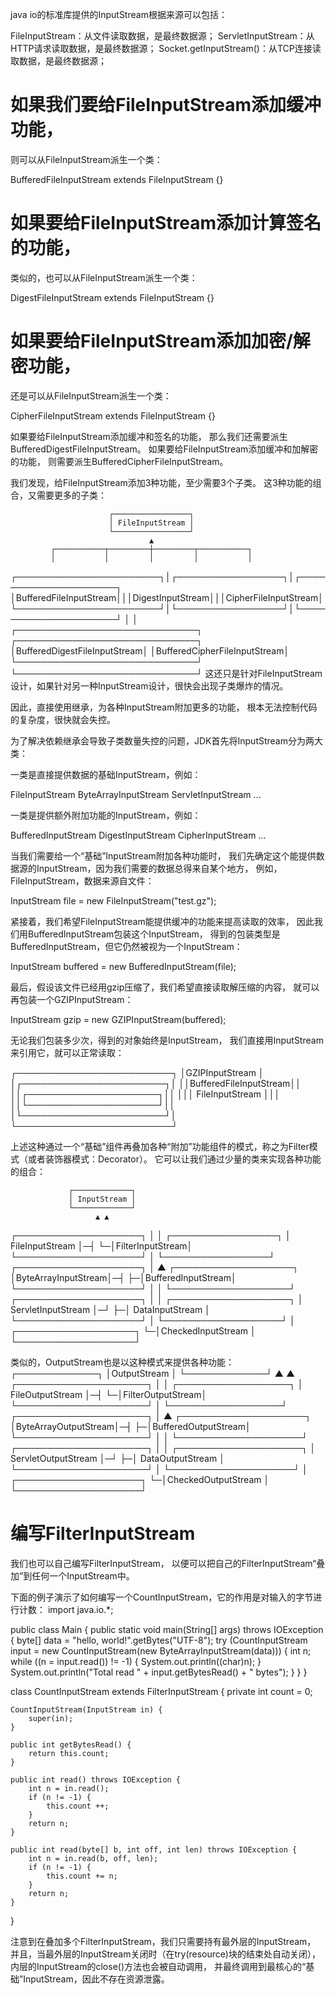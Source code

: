 java io的标准库提供的InputStream根据来源可以包括：

FileInputStream：从文件读取数据，是最终数据源；
ServletInputStream：从HTTP请求读取数据，是最终数据源；
Socket.getInputStream()：从TCP连接读取数据，是最终数据源；

# 如果我们要给FileInputStream添加缓冲功能，
则可以从FileInputStream派生一个类：

BufferedFileInputStream extends FileInputStream {}

# 如果要给FileInputStream添加计算签名的功能，
类似的，也可以从FileInputStream派生一个类：

DigestFileInputStream extends FileInputStream {}

# 如果要给FileInputStream添加加密/解密功能，
还是可以从FileInputStream派生一个类：

CipherFileInputStream extends FileInputStream {}

如果要给FileInputStream添加缓冲和签名的功能，
那么我们还需要派生BufferedDigestFileInputStream。
如果要给FileInputStream添加缓冲和加解密的功能，
则需要派生BufferedCipherFileInputStream。

我们发现，给FileInputStream添加3种功能，至少需要3个子类。
这3种功能的组合，又需要更多的子类：

                          ┌─────────────────┐
                          │ FileInputStream │
                          └─────────────────┘
                                   ▲
             ┌───────────┬─────────┼─────────┬───────────┐
             │           │         │         │           │
┌───────────────────────┐│┌─────────────────┐│┌─────────────────────┐
│BufferedFileInputStream│││DigestInputStream│││CipherFileInputStream│
└───────────────────────┘│└─────────────────┘│└─────────────────────┘
                         │                   │
    ┌─────────────────────────────┐ ┌─────────────────────────────┐
    │BufferedDigestFileInputStream│ │BufferedCipherFileInputStream│
    └─────────────────────────────┘ └─────────────────────────────┘
这还只是针对FileInputStream设计，如果针对另一种InputStream设计，很快会出现子类爆炸的情况。

因此，直接使用继承，为各种InputStream附加更多的功能，
根本无法控制代码的复杂度，很快就会失控。

为了解决依赖继承会导致子类数量失控的问题，JDK首先将InputStream分为两大类：

一类是直接提供数据的基础InputStream，例如：

FileInputStream
ByteArrayInputStream
ServletInputStream
...

一类是提供额外附加功能的InputStream，例如：

BufferedInputStream
DigestInputStream
CipherInputStream
...

当我们需要给一个“基础”InputStream附加各种功能时，
我们先确定这个能提供数据源的InputStream，因为我们需要的数据总得来自某个地方，
例如，FileInputStream，数据来源自文件：

InputStream file = new FileInputStream("test.gz");

紧接着，我们希望FileInputStream能提供缓冲的功能来提高读取的效率，
因此我们用BufferedInputStream包装这个InputStream，
得到的包装类型是BufferedInputStream，但它仍然被视为一个InputStream：

InputStream buffered = new BufferedInputStream(file);

最后，假设该文件已经用gzip压缩了，我们希望直接读取解压缩的内容，
就可以再包装一个GZIPInputStream：

InputStream gzip = new GZIPInputStream(buffered);

无论我们包装多少次，得到的对象始终是InputStream，
我们直接用InputStream来引用它，就可以正常读取：

┌─────────────────────────┐
│GZIPInputStream          │
│┌───────────────────────┐│
││BufferedFileInputStream││
││┌─────────────────────┐││
│││   FileInputStream   │││
││└─────────────────────┘││
│└───────────────────────┘│
└─────────────────────────┘

上述这种通过一个“基础”组件再叠加各种“附加”功能组件的模式，称之为Filter模式（或者装饰器模式：Decorator）。
它可以让我们通过少量的类来实现各种功能的组合：


                 ┌─────────────┐
                 │ InputStream │
                 └─────────────┘
                       ▲ ▲
┌────────────────────┐ │ │ ┌─────────────────┐
│  FileInputStream   │─┤ └─│FilterInputStream│
└────────────────────┘ │   └─────────────────┘
┌────────────────────┐ │     ▲ ┌───────────────────┐
│ByteArrayInputStream│─┤     ├─│BufferedInputStream│
└────────────────────┘ │     │ └───────────────────┘
┌────────────────────┐ │     │ ┌───────────────────┐
│ ServletInputStream │─┘     ├─│  DataInputStream  │
└────────────────────┘       │ └───────────────────┘
                             │ ┌───────────────────┐
                             └─│CheckedInputStream │
                               └───────────────────┘


类似的，OutputStream也是以这种模式来提供各种功能：
                  ┌─────────────┐
                  │OutputStream │
                  └─────────────┘
                        ▲ ▲
┌─────────────────────┐ │ │ ┌──────────────────┐
│  FileOutputStream   │─┤ └─│FilterOutputStream│
└─────────────────────┘ │   └──────────────────┘
┌─────────────────────┐ │     ▲ ┌────────────────────┐
│ByteArrayOutputStream│─┤     ├─│BufferedOutputStream│
└─────────────────────┘ │     │ └────────────────────┘
┌─────────────────────┐ │     │ ┌────────────────────┐
│ ServletOutputStream │─┘     ├─│  DataOutputStream  │
└─────────────────────┘       │ └────────────────────┘
                              │ ┌────────────────────┐
                              └─│CheckedOutputStream │
                                └────────────────────┘

# 编写FilterInputStream

我们也可以自己编写FilterInputStream，
以便可以把自己的FilterInputStream“叠加”到任何一个InputStream中。

下面的例子演示了如何编写一个CountInputStream，它的作用是对输入的字节进行计数：
import java.io.*;

public class Main {
    public static void main(String[] args) throws IOException {
        byte[] data = "hello, world!".getBytes("UTF-8");
        try (CountInputStream input = new CountInputStream(new ByteArrayInputStream(data))) {
            int n;
            while ((n = input.read()) != -1) {
                System.out.println((char)n);
            }
            System.out.println("Total read " + input.getBytesRead() + " bytes");
        }
    }
}

class CountInputStream extends FilterInputStream {
    private int count = 0;

    CountInputStream(InputStream in) {
        super(in);
    }

    public int getBytesRead() {
        return this.count;
    }

    public int read() throws IOException {
        int n = in.read();
        if (n != -1) {
            this.count ++;
        }
        return n;
    }

    public int read(byte[] b, int off, int len) throws IOException {
        int n = in.read(b, off, len);
        if (n != -1) {
            this.count += n;
        }
        return n;
    }
}

注意到在叠加多个FilterInputStream，我们只需要持有最外层的InputStream，
并且，当最外层的InputStream关闭时（在try(resource)块的结束处自动关闭），
内层的InputStream的close()方法也会被自动调用，
并最终调用到最核心的“基础”InputStream，因此不存在资源泄露。


























































